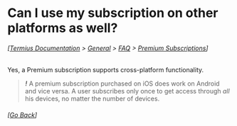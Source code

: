 # Can I use my subscription on other platforms as well?
###### [[Termius Documentation](../../../README.md) > [General](../../README.md) > [FAQ](../README.md) > [Premium Subscriptions](README.md)] 

Yes, a Premium subscription supports cross-platform functionality.

> *__!__* A premium subscription purchased on iOS does work on Android and vice versa. A user subscribes only once to get access through _all_ his devices, no matter the number of devices.

###### [[Go Back](README.md)]
